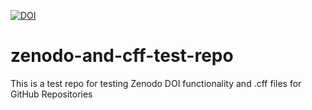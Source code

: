 [![DOI](https://zenodo.org/badge/DOI/10.5281/zenodo.14795522.svg)](https://doi.org/10.5281/zenodo.14795522)

# zenodo-and-cff-test-repo
This is a test repo for testing Zenodo DOI functionality and .cff files for GitHub Repositories
